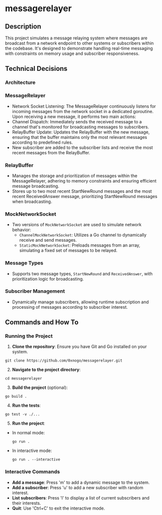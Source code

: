 # messagerelayer

## Description

This project simulates a message relaying system where messages are broadcast from a network endpoint to other systems or subscribers within the codebase. It's designed to demonstrate handling real-time messaging with constraints on memory usage and subscriber responsiveness.

## Technical Decisions

### Architecture

### MessageRelayer

- Network Socket Listening: The MessageRelayer continuously listens for incoming messages from the network socket in a dedicated goroutine. Upon receiving a new message, it performs two main actions:
 - Channel Dispatch: Immediately sends the received message to a channel that's monitored for broadcasting messages to subscribers.
 - RelayBuffer Update: Updates the RelayBuffer with the new message, ensuring that the buffer maintains only the most relevant messages according to predefined rules.
- New subscriber are added to the subscriber lists and receive the most recent messages from the RelayBuffer.

### RelayBuffer

- Manages the storage and prioritization of messages within the MessageRelayer, adhering to memory constraints and ensuring efficient message broadcasting.
- Stores up to two most recent StartNewRound messages and the most recent ReceivedAnswer message, prioritizing StartNewRound messages when broadcasting.

### MockNetworkSocket

- Two versions of `MockNetworkSocket` are used to simulate network behavior:
  - `ChannelMockNetworkSocket`: Utilizes a Go channel to dynamically receive and send messages.
  - `StaticMockNetworkSocket`: Preloads messages from an array, simulating a fixed set of messages to be relayed.

### Message Types

- Supports two message types, `StartNewRound` and `ReceivedAnswer`, with prioritization logic for broadcasting.

### Subscriber Management

- Dynamically manage subscribers, allowing runtime subscription and processing of messages according to subscriber interest.

## Commands and How To

### Running the Project

1. **Clone the repository**: Ensure you have Git and Go installed on your system.
```
git clone https://github.com/0xnogo/messagerelayer.git
```

2. **Navigate to the project directory**:
```
cd messagerelayer
```

3. **Build the project** (optional):
```
go build .
```

4. **Run the tests**:
```
go test -v ./...
```

5. **Run the project**:
- In normal mode:

  ```
  go run .
  ```

- In interactive mode:

  ```
  go run . --interactive
  ```

### Interactive Commands

- **Add a message**: Press 'm' to add a dynamic message to the system.
- **Add a subscriber**: Press 'u' to add a new subscriber with random interest.
- **List subscribers**: Press 'l' to display a list of current subscribers and their interests.
- **Quit**: Use 'Ctrl+C' to exit the interactive mode.